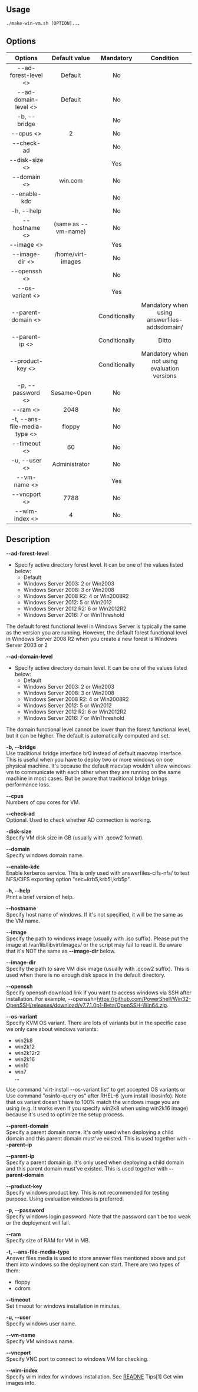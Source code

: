## Usage
```
./make-win-vm.sh [OPTION]...
```
## Options
| Options                      | Default value       | Mandatory     | Condition                                    |
| :--------------------------: | :-----------------: | :-----------: | :------------------------------------------: |
| --ad-forest-level <>         | Default             | No            |                                              |
| --ad-domain-level <>         | Default             | No            |                                              |
| -b, --bridge                 |                     | No            |                                              |
| --cpus <>                    | 2                   | No            |                                              |
| --check-ad                   |                     | No            |                                              |
| --disk-size <>               |                     | Yes           |                                              |
| --domain <>                  | win.com             | No            |                                              |
| --enable-kdc                 |                     | No            |                                              |
| -h, --help                   |                     | No            |                                              |
| --hostname <>                | (same as --vm-name) | No            |                                              |
| --image <>                   |                     | Yes           |                                              |
| --image-dir <>               | /home/virt-images   | No            |                                              |
| --openssh <>                 |                     | No            |                                              |
| --os-variant <>              |                     | Yes           |                                              |
| --parent-domain <>           |                     | Conditionally | Mandatory when using answerfiles-addsdomain/ |
| --parent-ip <>               |                     | Conditionally | Ditto                                        |
| --product-key <>             |                     | Conditionally | Mandatory when not using evaluation versions |
| -p, --password <>            | Sesame~0pen         | No            |                                              |
| --ram <>                     | 2048                | No            |                                              |
| -t, --ans-file-media-type <> | floppy              | No            |                                              |
| --timeout <>                 | 60                  | No            |                                              |
| -u, --user <>                | Administrator       | No            |                                              |
| --vm-name <>                 |                     | Yes           |                                              |
| --vncport <>                 | 7788                | No            |                                              |
| --wim-index <>               | 4                   | No            |                                              |

## Description
**--ad-forest-level**  
- Specify active directory forest level. It can be one of the values listed below:
  - Default
  - Windows Server 2003: 2 or Win2003
  - Windows Server 2008: 3 or Win2008
  - Windows Server 2008 R2: 4 or Win2008R2
  - Windows Server 2012: 5 or Win2012
  - Windows Server 2012 R2: 6 or Win2012R2
  - Windows Server 2016: 7 or WinThreshold  

The default forest functional level in Windows Server is typically the same as 
the version you are running. However, the default forest functional level in 
Windows Server 2008 R2 when you create a new forest is Windows Server 2003 or 2

**--ad-domain-level**  
- Specify active directory domain level. It can be one of the values listed below:
  - Default
  - Windows Server 2003: 2 or Win2003
  - Windows Server 2008: 3 or Win2008
  - Windows Server 2008 R2: 4 or Win2008R2
  - Windows Server 2012: 5 or Win2012
  - Windows Server 2012 R2: 6 or Win2012R2
  - Windows Server 2016: 7 or WinThreshold  

The domain functional level cannot be lower than the forest functional level, 
but it can be higher. The default is automatically computed and set.  

**-b, --bridge**  
Use traditional bridge interface br0 instead of default macvtap interface. This is 
useful when you have to deploy two or more windows on one physical machine. It's because 
the default macvtap wouldn't allow windows vm to communicate with each other when they 
are running on the same machine in most cases. But be aware that traditional bridge 
brings performance loss.  

**--cpus**  
Numbers of cpu cores for VM.  

**--check-ad**  
Optional. Used to check whether AD connection is working.  

**-disk-size**  
Specify VM disk size in GB (usually with .qcow2 format).  

**--domain**  
Specify windows domain name.  

**--enable-kdc**  
Enable kerberos service. This is only used with answerfiles-cifs-nfs/ to test NFS/CIFS
exporting option "sec=krb5,krb5i,krb5p".  

**-h, --help**  
Print a brief version of help.  
	
**--hostname**  
Specify host name of windows. If it's not specified, it will be the same as the VM name.  

**--image**  
Specify the path to windows image (usually with .iso suffix). Please put the image at 
/var/lib/libvirt/images/ or the script may fail to read it. Be aware that it's NOT the
same as **--image-dir** below.  

**--image-dir**  
Specify the path to save VM disk image (usually with .qcow2 suffix). This is used when 
there is no enough disk space in the default directory.  

**--openssh**  
Specify openssh download link if you want to access windows via SSH after installation.
For example, --openssh=https://github.com/PowerShell/Win32-OpenSSH/releases/download/v7.7.1.0p1-Beta/OpenSSH-Win64.zip.

**--os-variant**  
Specify KVM OS variant. There are lots of variants but in the specific case we only care 
about windows variants:
- win2k8
- win2k12
- win2k12r2
- win2k16
- win10
- win7  
...  

Use command 'virt-install --os-variant list' to get accepted OS variants or Use command 
"osinfo-query os" after RHEL-6 (yum install libosinfo). Note that os variant doesn't 
have to 100% match the windows image you are using (e.g. It works even if you specify 
win2k8 when using win2k16 image) because it's used to optimize the setup process.  

**--parent-domain**  
Specify a parent domain name. It's only used when deploying a child domain and this parent 
domain must've existed. This is used together with **--parent-ip**  

**--parent-ip**  
Specify a parent domain ip. It's only used when deploying a child domain and this parent 
domain must've existed. This is used together with **--parent-domain**  

**--product-key**  
Specify windows product key. This is not recommended for testing purpose. Using evaluation
windows is preferred.  

**-p, --password**  
Specify windows login password. Note that the password can't be too weak or the deployment will fail.  

**--ram**  
Specify size of RAM for VM in MB.  

**-t, --ans-file-media-type**  
Answer files media is used to store answer files mentioned above and put them into windows so the 
deployment can start. There are two types of them:
- floppy
- cdrom  

**--timeout**  
Set timeout for windows installation in minutes.  

**-u, --user**  
Specify windows user name.  

**--vm-name**  
Specify VM windows name.  

**--vncport**  
Specify VNC port to connect to windows VM for checking.  

**--wim-index**  
Specify wim index for windows installation. See [READNE](./README.md) Tips[1] Get wim images info.  

